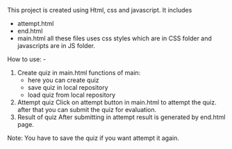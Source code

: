 This project is created using Html, css and javascript.
It includes 
  - attempt.html
  - end.html
  - main.html 
  all these files uses css styles which are in CSS folder and javascripts are in JS folder.

How to use: - 
1. Create quiz in main.html
    functions of main:
    - here you can create quiz
    - save quiz in local repository 
    - load quiz from local repository
2. Attempt quiz 
    Click on attempt button in main.html to attempt the quiz.
    after that you can submit the quiz for evaluation.
3. Result of quiz
    After submitting in attempt result is generated by end.html page.
 
 
Note: You have to save the quiz if you want attempt it again.
